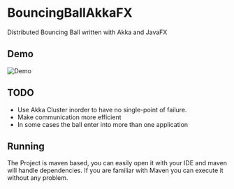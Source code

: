 # BouncingBallAkkaFX
Distributed Bouncing Ball written with Akka and JavaFX
## Demo
![Demo](https://github.com/mhrimaz/BouncingBallAkkaFX/raw/master/bouncingball.GIF)
## TODO
- Use Akka Cluster inorder to have no single-point of failure.
- Make communication more efficient
- In some cases the ball enter into more than one application
## Running
The Project is maven based, you can easily open it with your IDE and maven will handle dependencies.
If you are familiar with Maven you can execute it without any problem.

